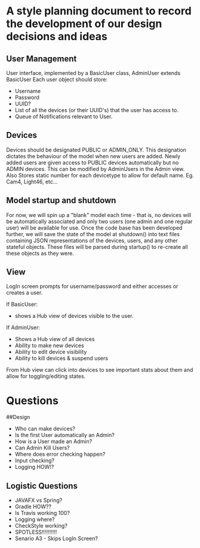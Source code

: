 # A style planning document to record the development of our design decisions and ideas

## User Management 
User interface, implemented by a BasicUser class, AdminUser extends BasicUser
Each user object should store:
* Username
* Password
* UUID?
* List of all the devices (or their UUID's) that the user has access to.
* Queue of Notifications relevant to User.

## Devices
Devices should be designated PUBLIC or ADMIN_ONLY. This designation dictates the behaviour of the model when new users are added. Newly added users are given access to PUBLIC devices automatically but no ADMIN devices. This can be modified by AdminUsers in the Admin view. Also Stores static number for each devicetype to allow for default name. Eg. Cam4, Light46, etc...

## Model startup and shutdown
For now, we will spin up a "blank" model each time - that is, no devices will be automatically associated and only two users (one admin and one regular user)
will be available for use. Once the code base has been developed further, we will save the state of the model at shutdown() into text files containing JSON 
representations of the devices, users, and any other stateful objects. These files will be parsed during startup() to re-create all these objects as they were.

## View
LogIn screen prompts for username/password and either accesses or creates a user.

If BasicUser:
* shows a Hub view of devices visible to the user.

If AdminUser:
* Shows a Hub view of all devices
* Ability to make new devices
* Ability to edit device visibility
* Ability to kill devices & suspend users

From Hub view can click into devices to see important stats about them and allow for toggling/editing states.


# Questions

##Design
* Who can make devices?
* Is the first User automatically an Admin?
* How is a User made an Admin?
* Can Admin Kill Users?
* Where does error checking happen?
* Input checking?
* Logging HOW!?

## Logistic Questions
* JAVAFX vs Spring?
* Gradle HOW??
* Is Travis working 100?
* Logging where?
* CheckStyle working?
* SPOTLESS!!!!!!!!!!
* Senario A3 - Skips LogIn Screen?
